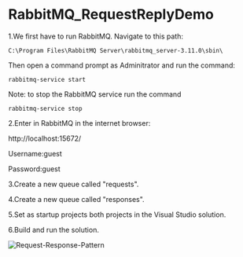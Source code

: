 # RabbitMQ_RequestReplyDemo

1.We first have to run RabbitMQ. Navigate to this path: 
```
C:\Program Files\RabbitMQ Server\rabbitmq_server-3.11.0\sbin\
```
Then open a command prompt as Adminitrator and run the command:
```
rabbitmq-service start
```
Note: to stop the RabbitMQ service run the command
```
rabbitmq-service stop
```

2.Enter in RabbitMQ in the internet browser:

http://localhost:15672/

Username:guest

Password:guest

3.Create a new queue called "requests".

4.Create a new queue called "responses".

5.Set as startup projects both projects in the Visual Studio solution.

6.Build and run the solution.


![Request-Response-Pattern](https://github.com/luiscoco/RabbitMQ_RequestReplyDemo/assets/32194879/503aaa54-4fee-45ab-90de-4add67ba27fb)



